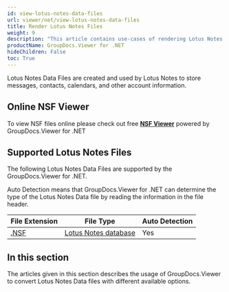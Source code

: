 ```yaml
---
id: view-lotus-notes-data-files
url: viewer/net/view-lotus-notes-data-files
title: Render Lotus Notes Files
weight: 9
description: "This article contains use-cases of rendering Lotus Notes Data Files with GroupDocs.Viewer within your .NET applications."
productName: GroupDocs.Viewer for .NET
hideChildren: False
toc: True
---
```

Lotus Notes Data Files are created and used by Lotus Notes to store messages, contacts, calendars, and other account information.

## Online NSF Viewer

To view NSF files online please check out free **[NSF Viewer](https://products.groupdocs.app/viewer/nsf)** powered by GroupDocs.Viewer for .NET

## Supported Lotus Notes Files

The following Lotus Notes Data Files are supported by the GroupDocs.Viewer for .NET.

Auto Detection means that GroupDocs.Viewer for .NET can determine the type of the Lotus Notes Data file by reading the information in the file header.

| File Extension | File Type | Auto Detection |
| --- | --- | --- |
| [.NSF](https://fileinfo.com/extension/nsf) | [Lotus Notes database](https://fileinfo.com/extension/nsf) | Yes |

## In this section

The articles given in this section describes the usage of GroupDocs.Viewer to convert Lotus Notes Data files with different available options.
